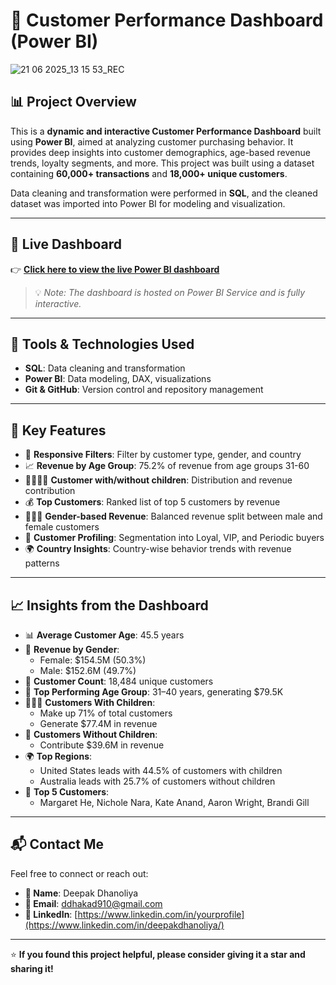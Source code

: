 # 🧾 Customer Performance Dashboard (Power BI)

![21 06 2025_13 15 53_REC](https://github.com/user-attachments/assets/701c805b-fa83-4b92-abd6-c8440a5f46ef)


## 📊 Project Overview

This is a **dynamic and interactive Customer Performance Dashboard** built using **Power BI**, aimed at analyzing customer purchasing behavior. It provides deep insights into customer demographics, age-based revenue trends, loyalty segments, and more. This project was built using a dataset containing **60,000+ transactions** and **18,000+ unique customers**.

Data cleaning and transformation were performed in **SQL**, and the cleaned dataset was imported into Power BI for modeling and visualization.

---

## 🚀 Live Dashboard

👉 **[Click here to view the live Power BI dashboard](https://app.powerbi.com/view?r=eyJrIjoiNTI1Yjk5YWYtMDY1Yy00ZDFlLWJjNWMtNzE1OWRlZDQ1NTY3IiwidCI6IjRjZmE2ZjViLTU5ZTYtNGJhOS04YmRkLTVhZjQ5ZTQ1OTI1NiJ9)**

> 💡 *Note: The dashboard is hosted on Power BI Service and is fully interactive.*

---

## 🔧 Tools & Technologies Used

- **SQL**: Data cleaning and transformation  
- **Power BI**: Data modeling, DAX, visualizations  
- **Git & GitHub**: Version control and repository management  

---

## 🧩 Key Features

- 📌 **Responsive Filters**: Filter by customer type, gender, and country  
- 📈 **Revenue by Age Group**: 75.2% of revenue from age groups 31-60  
- 👨‍👩‍👧‍👦 **Customer with/without children**: Distribution and revenue contribution  
- 💰 **Top Customers**: Ranked list of top 5 customers by revenue  
- 🧑‍🤝‍🧑 **Gender-based Revenue**: Balanced revenue split between male and female customers  
- 🔎 **Customer Profiling**: Segmentation into Loyal, VIP, and Periodic buyers  
- 🌍 **Country Insights**: Country-wise behavior trends with revenue patterns  

---

## 📈 Insights from the Dashboard

- 📊 **Average Customer Age**: 45.5 years  
- 💸 **Revenue by Gender**:  
  - Female: $154.5M (50.3%)  
  - Male: $152.6M (49.7%)  
- 👥 **Customer Count**: 18,484 unique customers  
- 🧓 **Top Performing Age Group**: 31–40 years, generating $79.5K  
- 👨‍👩‍👧 **Customers With Children**:  
  - Make up 71% of total customers  
  - Generate $77.4M in revenue  
- 🚫 **Customers Without Children**:  
  - Contribute $39.6M in revenue  
- 🌍 **Top Regions**:  
  - United States leads with 44.5% of customers with children  
  - Australia leads with 25.7% of customers without children  
- 🏅 **Top 5 Customers**:  
  - Margaret He, Nichole Nara, Kate Anand, Aaron Wright, Brandi Gill  

---

## 📬 Contact Me

Feel free to connect or reach out:

- **👤 Name**: Deepak Dhanoliya  
- **📧 Email**: ddhakad910@gmail.com 
- **🔗 LinkedIn**: [https://www.linkedin.com/in/yourprofile](https://www.linkedin.com/in/deepakdhanoliya/)  

---

⭐ **If you found this project helpful, please consider giving it a star and sharing it!**
